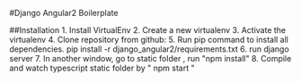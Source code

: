 #Django Angular2 Boilerplate



##Installation
    1. Install VirtualEnv
    2. Create a new virtualenv
    3. Activate the virtualenv
    4. Clone repository from github:
    5. Run pip command to install all dependencies.
       pip install -r django_angular2/requirements.txt
    6. run django server
    7. In another window, go to static folder , run "npm install"
    8. Compile and watch typescript static folder by " npm start "
